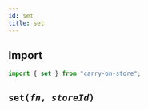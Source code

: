 ```yaml
---
id: set
title: set
---
```


## Import

```js
import { set } from "carry-on-store";
```

## `set(`_`fn`_`, `_`storeId`_`)`
